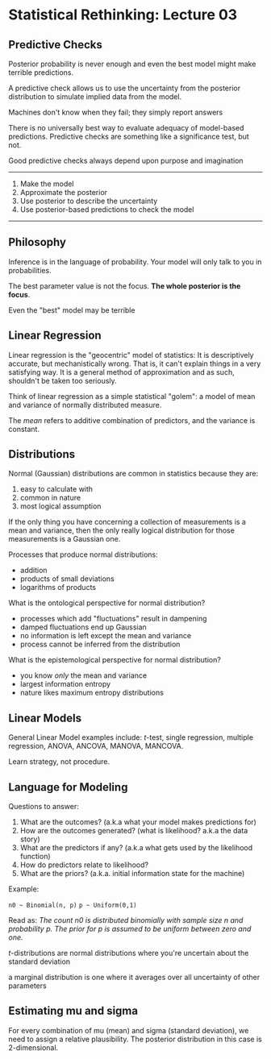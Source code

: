 # Statistical Rethinking: Lecture 03

## Predictive Checks

Posterior probability is never enough and even the best model might make terrible predictions.

A predictive check allows us to use the uncertainty from the posterior distribution to simulate implied data from the model.

Machines don't know when they fail; they simply report answers

There is no universally best way to evaluate adequacy of model-based predictions. Predictive checks are something like a significance test, but not.

Good predictive checks always depend upon purpose and imagination

* * *

1. Make the model
2. Approximate the posterior
3. Use posterior to describe the uncertainty
4. Use posterior-based predictions to check the model

* * *

## Philosophy

Inference is in the language of probability. Your model will only talk to you in probabilities.

The best parameter value is not the focus. **The whole posterior is the focus**.

Even the "best" model may be terrible

## Linear Regression

Linear regression is the "geocentric" model of statistics: It is descriptively accurate, but mechanistically wrong. That is, it can't explain things in a very satisfying way. It is a general method of approximation and as such, shouldn't be taken too seriously.

Think of linear regression as a simple statistical "golem": a model of mean and variance of normally distributed measure.

The *mean* refers to additive combination of predictors, and the variance is constant.

## Distributions

Normal (Gaussian) distributions are common in statistics because they are:

1. easy to calculate with
2. common in nature
3. most logical assumption

If the only thing you have concerning a collection of measurements is a mean and variance, then the only really logical distribution for those measurements is a Gaussian one.

Processes that produce normal distributions:

* addition
* products of small deviations
* logarithms of products

What is the ontological perspective for normal distribution?

* processes which add "fluctuations" result in dampening
* damped fluctuations end up Gaussian
* no information is left except the mean and variance
* process cannot be inferred from the distribution

What is the epistemological perspective for normal distribution?

* you know *only* the mean and variance
* largest information entropy
* nature likes maximum entropy distributions

## Linear Models

General Linear Model examples include: *t*-test, single regression, multiple regression, ANOVA, ANCOVA, MANOVA, MANCOVA.

Learn strategy, not procedure.

## Language for Modeling

Questions to answer:

1. What are the outcomes? (a.k.a what your model makes predictions for)
2. How are the outcomes generated? (what is likelihood? a.k.a the data story)
3. What are the predictors if any? (a.k.a what gets used by the likelihood function)
4. How do predictors relate to likelihood?
5. What are the priors? (a.k.a. initial information state for the machine)

Example:

`n0 ~ Binomial(n, p)`
`p ~ Uniform(0,1)`

Read as: *The count n0 is distributed binomially with sample size n and probability p. The prior for p is assumed to be uniform between zero and one.*

*t*-distributions are normal distributions where you're uncertain about the standard deviation

a marginal distribution is one where it averages over all uncertainty of other parameters

## Estimating mu and sigma

For every combination of mu (mean) and sigma (standard deviation), we need to assign a relative plausibility. The posterior distribution in this case is 2-dimensional.
